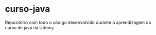 
# curso-java
Repositório com todo o código desenvolvido durante a aprendizagem do curso de java da Udemy. 
